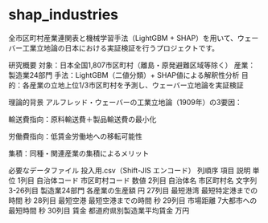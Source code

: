 # shap_industries
全市区町村産業連関表と機械学習手法（LightGBM + SHAP）を用いて、ウェーバー工業立地論の日本における実証検証を行うプロジェクトです。

研究概要
対象：日本全国1,807市区町村（離島・原発避難区域等除く）
産業：製造業24部門
手法：LightGBM（二値分類）+ SHAP値による解釈性分析
目的：各産業の立地上位1/3市区町村を予測し、ウェーバー立地論を実証検証

理論的背景
アルフレッド・ウェーバーの工業立地論（1909年）の3要因：

輸送費指向：原料輸送費＋製品輸送費の最小化

労働費指向：低賃金労働地への移転可能性

集積：同種・関連産業の集積によるメリット

必要なデータファイル
投入用.csv（Shift-JIS エンコード）
列順序	項目	説明	単位
1列目	自治体コード	市区町村コード	数値
2列目	自治体名	市区町村名	文字列
3-26列目	製造業24部門	各産業の生産額	円
27列目	最短港湾	最短特定港までの時間	秒
28列目	最短空港	最短空港までの時間	秒
29列目	市場距離	7大都市への最短時間	秒
30列目	賃金	都道府県別製造業平均賃金	万円
